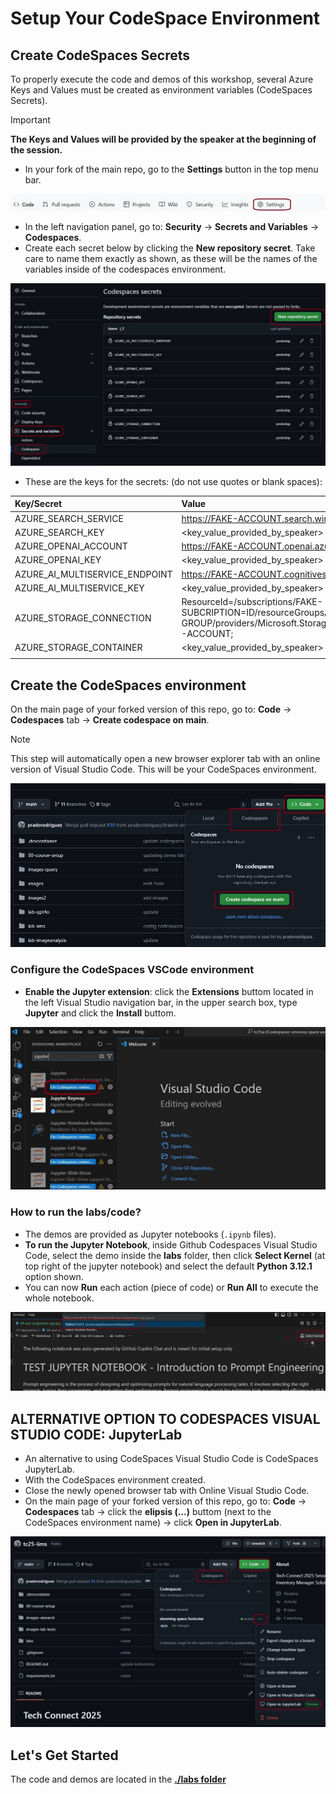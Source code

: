 # Setup Your CodeSpace Environment

## Create CodeSpaces Secrets

To properly execute the code and demos of this workshop, several Azure Keys and Values must be created as environment variables (CodeSpaces Secrets).

> [!IMPORTANT]
> **The Keys and Values will be provided by the speaker at the beginning of the session.**

* In your fork of the main repo, go to the **Settings** button in the top menu bar.

![Terminal](./images/cs5.jpg)

* In the left navigation panel, go to: **Security** -> **Secrets and Variables** -> **Codespaces**.
* Create each secret below by clicking the **New repository secret**.  Take care to name them exactly as shown, as these will be the names of the variables inside of the codespaces environment.

![Terminal](./images/cs2.jpg)

* These are the keys for the secrets: (do not use quotes or blank spaces):

| Key/Secret  | Value  |
| :--- | :--- |
| AZURE_SEARCH_SERVICE | https://FAKE-ACCOUNT.search.windows.net |
| AZURE_SEARCH_KEY | <key_value_provided_by_speaker> |
| AZURE_OPENAI_ACCOUNT | https://FAKE-ACCOUNT.openai.azure.com/ |
| AZURE_OPENAI_KEY | <key_value_provided_by_speaker> |
| AZURE_AI_MULTISERVICE_ENDPOINT | https://FAKE-ACCOUNT.cognitiveservices.azure.com/ |
| AZURE_AI_MULTISERVICE_KEY | <key_value_provided_by_speaker> |
| AZURE_STORAGE_CONNECTION | ResourceId=/subscriptions/FAKE-SUBCRIPTION=ID/resourceGroups/FAKE-RESOURCE-GROUP/providers/Microsoft.Storage/storageAccounts/FAKE-ACCOUNT; |
| AZURE_STORAGE_CONTAINER | <key_value_provided_by_speaker> |
| | |

## Create the CodeSpaces environment

On the main page of your forked version of this repo, go to: **Code** -> **Codespaces** tab -> **Create codespace on main**.

> [!NOTE]
> This step will automatically open a new browser explorer tab with an online version of Visual Studio Code. This will be your CodeSpaces environment.

![Dialog showing buttons to create a codespace](./images/cs1.jpg)

### Configure the CodeSpaces VSCode environment

* **Enable the Jupyter extension**: click the **Extensions** buttom located in the left Visual Studio navigation bar, in the upper search box, type **Jupyter** and click the **Install** buttom.

![Jupyter](./images/jupyter.jpg)

### How to run the labs/code?

* The demos are provided as Jupyter notebooks (`.ipynb` files).
* **To run the Jupyter Notebook**, inside Github Codespaces Visual Studio Code, select the demo inside the **labs** folder, then click **Select Kernel** (at top right of the jupyter notebook) and select the default **Python 3.12.1** option shown.
* You can now **Run** each action (piece of code) or **Run All** to execute the whole notebook.

![VSC Python Kernel](./images/kernel.jpg)

## ALTERNATIVE OPTION TO CODESPACES VISUAL STUDIO CODE: JupyterLab

* An alternative to using CodeSpaces Visual Studio Code is CodeSpaces JupyterLab.
* With the CodeSpaces environment created.
* Close the newly opened browser tab with Online Visual Studio Code.
* On the main page of your forked version of this repo, go to: **Code** -> **Codespaces** tab -> click the **elipsis (...)** buttom (next to the CodeSpaces environment name) -> click **Open in JupyterLab**.

![JupyterLab](./images/cs6.jpg)

## Let's Get Started

The code and demos are located in the **[./labs folder](../labs/)**
